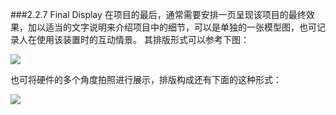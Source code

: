 ###2.2.7 Final Display
在项目的最后，通常需要安排一页呈现该项目的最终效果，加以适当的文字说明来介绍项目中的细节，可以是单独的一张模型图，也可记录人在使用该装置时的互动情景。
其排版形式可以参考下图：





![](http://kitpic.makebi.net/ixd/2_9.jpg)

也可将硬件的多个角度拍照进行展示，排版构成还有下面的这种形式：

![](http://kitpic.makebi.net/ixd/2_9_2.jpg)